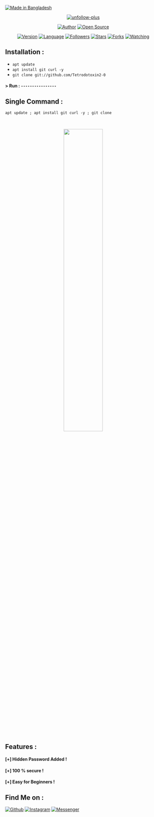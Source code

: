 <p align="left">
<a href="#"><img title="Made in Bangladesh" src="https://img.shields.io/badge/MADE%20IN-BANGLADESH-green?colorA=%23ff0000&colorB=%23017e40&style=for-the-badge"></a>
</p>
<p align="center">
<a href="#"><img title="unfollow-plus" src="https://raw.githubusercontent.com/htr-tech/release-download/master/images/banner/unfollow-plus.png"></a>
</p>
<p align="center">
<a href="https://github.com/Tetrodotoxin2-0"><img title="Author" src="https://img.shields.io/badge/Author-Tetrodotoxin2-0-red.svg?style=for-the-badge&logo=github"></a>
<a href="#"><img title="Open Source" src="https://img.shields.io/badge/Open%20Source-%E2%9D%A4-green?style=for-the-badge"></a>
</p>
<p align="center">
<a href="#"><img title="Version" src="https://img.shields.io/badge/Version-1.0-green.svg?style=flat-square"></a>
<a href="#"><img title="Language" src="https://badges.frapsoft.com/bash/v1/bash.png?v=103"></a>
<a href="https://github.com/htr-tech/followers"><img title="Followers" src="https://img.shields.io/github/followers/htr-tech?color=blue&style=flat-square"></a>
<a href="https://github.com/htr-tech/unfollow-plus/stargazers/"><img title="Stars" src="https://img.shields.io/github/stars/htr-tech/unfollow-plus?color=red&style=flat-square"></a>
<a href="https://github.com/htr-tech/unfollow-plus/network/members"><img title="Forks" src="https://img.shields.io/github/forks/htr-tech/unfollow-plus?color=red&style=flat-square"></a>
<a href="https://github.com/htr-tech/unfollow-plus/watchers"><img title="Watching" src="https://img.shields.io/github/watchers/htr-tech/unfollow-plus?label=Watchers&color=blue&style=flat-square"></a>
</p>

## Installation :

* `apt update`
* `apt install git curl -y`
* `git clone git://github.com/Tetrodotoxin2-0`

#### > Run : `----------------`

## Single Command :
```
apt update ; apt install git curl -y ; git clone
```
<br>
<p align="center">
<img width="50%" src="https://raw.githubusercontent.com/Tetrodotoxin2-0"/>


## Features :
#### [+] Hidden Password Added !
#### [+] 100 % secure !
#### [+] Easy for Beginners !

## Find Me on :
[![Github](https://img.shields.io/badge/Github-Tetrodotoxin2-0green?style=for-the-badge&logo=github)](https://github.com/Tetrodotoxin2-0)
[![Instagram](https://img.shields.io/badge/IG-%40tetrodotoxin2.0-red?style=for-the-badge&logo=instagram)](https://www.instagram.com/tetrodotoxin2.0)
[![Messenger](https://img.shields.io/badge/Chat-Messenger-blue?style=for-the-badge&logo=messenger)](https://m.facebook.com/messages/thread/105404181277338/?entrypoint=web%3Atrigger%3Afb_page_cta_page_primary_button)

